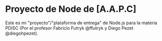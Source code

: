 # Proyecto de Node de [A.A.P.C]

Este es mi "proyecto"/"plataforma de entrega" de Node.js para la materia PDISC (Por el profesor Fabricio Futryk @ffutryk y Diego Pezet @diegohpezet).